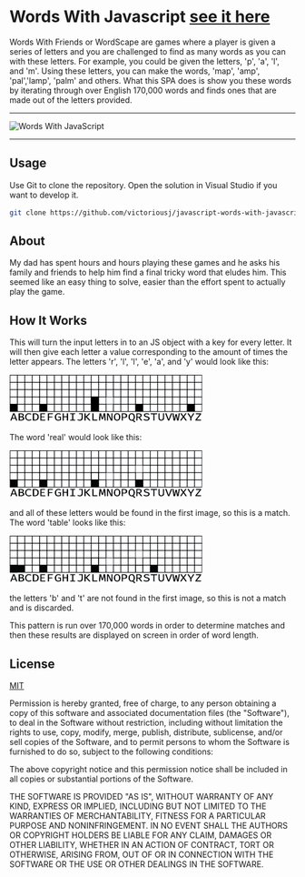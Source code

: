 # Words With Javascript [see it here](https://dangervalentine.github.io/javascript-words-with-javascript/)

Words With Friends or WordScape are games where a player is given a series of letters and you are challenged to find as many words as you can with these letters. For example, you could be given the letters, 'p', 'a', 'l', and 'm'. Using these letters, you can make the words, 'map', 'amp', 'pal','lamp', 'palm' and others. What this SPA does is show you these words by iterating through over English 170,000 words and finds ones that are made out of the letters provided.

---

![Words With JavaScript](https://raw.githubusercontent.com/victoriousj/javascript-words-with-javascript/master/wwjs.PNG)

---

## Usage

Use Git to clone the repository. Open the solution in Visual Studio if you want to develop it.

```bash
git clone https://github.com/victoriousj/javascript-words-with-javascript.git
```

## About

My dad has spent hours and hours playing these games and he asks his family and friends to help him find a final tricky word that eludes him. This seemed like an easy thing to solve, easier than the effort spent to actually play the game.

## How It Works

This will turn the input letters in to an JS object with a key for every letter. It will then give each letter a value corresponding to the amount of times the letter appears. The letters 'r', 'l', 'l', 'e', 'a', and 'y' would look like this:

![Words With JavaScript](./really.png?raw=true)

The word 'real' would look like this:

![Words With JavaScript](./real.png?raw=true)

and all of these letters would be found in the first image, so this is a match. The word 'table' looks like this:

![Words With JavaScript](./table.png?raw=true)

the letters 'b' and 't' are not found in the first image, so this is not a match and is discarded.

This pattern is run over 170,000 words in order to determine matches and then these results are displayed on screen in order of word length.

## License

[MIT](https://choosealicense.com/licenses/mit/)

Permission is hereby granted, free of charge, to any person obtaining a copy of this software and associated documentation files (the "Software"), to deal in the Software without restriction, including without limitation the rights to use, copy, modify, merge, publish, distribute, sublicense, and/or sell copies of the Software, and to permit persons to whom the Software is furnished to do so, subject to the following conditions:

The above copyright notice and this permission notice shall be included in all copies or substantial portions of the Software.

THE SOFTWARE IS PROVIDED "AS IS", WITHOUT WARRANTY OF ANY KIND, EXPRESS OR IMPLIED, INCLUDING BUT NOT LIMITED TO THE WARRANTIES OF MERCHANTABILITY, FITNESS FOR A PARTICULAR PURPOSE AND NONINFRINGEMENT. IN NO EVENT SHALL THE AUTHORS OR COPYRIGHT HOLDERS BE LIABLE FOR ANY CLAIM, DAMAGES OR OTHER LIABILITY, WHETHER IN AN ACTION OF CONTRACT, TORT OR OTHERWISE, ARISING FROM, OUT OF OR IN CONNECTION WITH THE SOFTWARE OR THE USE OR OTHER DEALINGS IN THE SOFTWARE.
